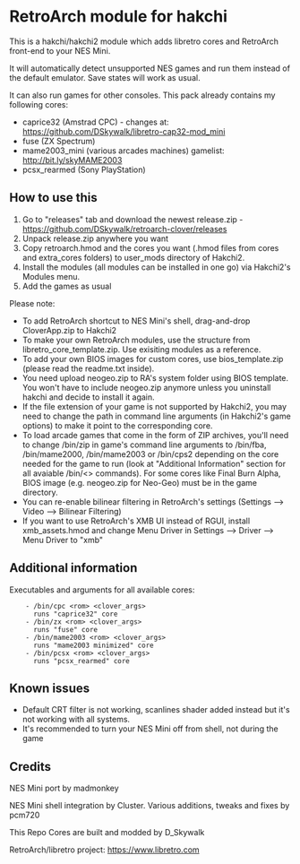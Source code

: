 # RetroArch module for hakchi

This is a hakchi/hakchi2 module which adds libretro cores and RetroArch front-end to your NES Mini.

It will automatically detect unsupported NES games and run them instead of the default emulator. Save states will work as usual.

It can also run games for other consoles. This pack already contains my following cores:
- caprice32 (Amstrad CPC) - changes at: https://github.com/DSkywalk/libretro-cap32-mod_mini
- fuse (ZX Spectrum)
- mame2003_mini (various arcades machines) gamelist: http://bit.ly/skyMAME2003
- pcsx_rearmed (Sony PlayStation)

## How to use this

1. Go to "releases" tab and download the newest release.zip - https://github.com/DSkywalk/retroarch-clover/releases
2. Unpack release.zip anywhere you want
3. Copy retroarch.hmod and the cores you want (.hmod files from cores and extra_cores folders) to user_mods directory of Hakchi2.
4. Install the modules (all modules can be installed in one go) via Hakchi2's Modules menu.
5. Add the games as usual

Please note:
- To add RetroArch shortcut to NES Mini's shell, drag-and-drop CloverApp.zip to Hakchi2
- To make your own RetroArch modules, use the structure from libretro_core_template.zip. Use exisiting modules as a reference.
- To add your own BIOS images for custom cores, use bios_template.zip (please read the readme.txt inside).
- You need upload neogeo.zip to RA's system folder using BIOS template. You won't have to include neogeo.zip anymore unless you uninstall hakchi and decide to install it again.
- If the file extension of your game is not supported by Hakchi2, you may need to change the path in command line arguments (in Hakchi2's game options) to make it point to the corresponding core.
- To load arcade games that come in the form of ZIP archives, you'll need to change /bin/zip in game's command line arguments to /bin/fba, /bin/mame2000, /bin/mame2003 or /bin/cps2 depending on the core needed for the game to run (look at "Additional Information" section for all avaiable /bin/<> commands). For some cores like Final Burn Alpha, BIOS image (e.g. neogeo.zip for Neo-Geo) must be in the game directory.
- You can re-enable bilinear filtering in RetroArch's settings (Settings —> Video —> Bilinear Filtering)
- If you want to use RetroArch's XMB UI instead of RGUI, install xmb_assets.hmod and change Menu Driver in Settings —> Driver —> Menu Driver to "xmb"

## Additional information

Executables and arguments for all available cores:

        - /bin/cpc <rom> <clover_args>
          runs "caprice32" core
        - /bin/zx <rom> <clover_args>
          runs "fuse" core
        - /bin/mame2003 <rom> <clover_args>
          runs "mame2003 minimized" core
        - /bin/pcsx <rom> <clover_args>
          runs "pcsx_rearmed" core

## Known issues

- Default CRT filter is not working, scanlines shader added instead but it's not working with all systems.
- It's recommended to turn your NES Mini off from shell, not during the game

## Credits
NES Mini port by madmonkey

NES Mini shell integration by Cluster. Various additions, tweaks and fixes by pcm720

This Repo Cores are built and modded by D_Skywalk

RetroArch/libretro project: https://www.libretro.com
